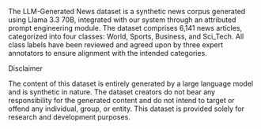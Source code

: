 The LLM-Generated News dataset is a synthetic news corpus generated using Llama 3.3 70B, integrated with our system through an attributed prompt engineering module. The dataset comprises 6,141 news articles, categorized into four classes: World, Sports, Business, and Sci_Tech.
All class labels have been reviewed and agreed upon by three expert annotators to ensure alignment with the intended categories.

Disclaimer

The content of this dataset is entirely generated by a large language model and is synthetic in nature. The dataset creators do not bear any responsibility for the generated content and do not intend to target or offend any individual, group, or entity. This dataset is provided solely for research and development purposes.

